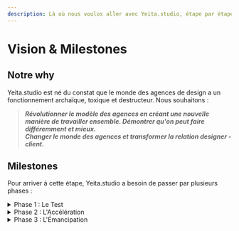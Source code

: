 ```yaml
---
description: Là où nous voulos aller avec Yeita.studio, étape par étape
---
```


# Vision & Milestones

## Notre why

Yeita.studio est né du constat que le monde des agences de design a un fonctionnement archaïque, toxique et destructeur. Nous souhaitons :&#x20;

> _**Révolutionner le modèle des agences en créant une nouvelle manière de travailler ensemble. Démontrer qu'on peut faire différemment et mieux.**_\
> _**Changer le monde des agences et transformer la relation designer - client.**_

## Milestones

Pour arriver à cette étape, Yeita.studio a besoin de passer par plusieurs phases :&#x20;

<details>

<summary>Phase 1 : Le Test</summary>

Yeita.studio est une offre de Yeita. Ce n'est pas une filiale, ni une entreprise à part. Ce qui veut dire que :&#x20;

* :people\_hugging: Nous capitalisons sur les ressources Yeita pour créer un socle restreint de profils (4 à 5 personnes max)
* :briefcase: Nous jonglons entre les missions Yeita et les intercontrats pour intercaler des missions courtes Yeita.studio et commencer à fidéliser des clients.
* :moneybag: Le business généré par Yeita.studio revient à Yeita
* :chart\_with\_downwards\_trend: Nous réduisons l'impact d'un éventuel échec à zéro, afin de se laisser la chance d'apprendre et de rebondir si besoin

:white\_check\_mark:Le test est concluant si au moins 2 des membres du Studio peuvent lâcher leur mission longue pour ne faire que des missions Studio après 1 an d'activité.

:x:Le test échoue si personne ne peut lâcher sa mission Yeita pour ne faire que du Studio après 1 an d'activité.

</details>

<details>

<summary>Phase 2 : L'Accélération</summary>

Yeita.studio est une filiale de Yeita. Elle génère son propre business, elle est organisée au format Coopérative, et Yeita en est l'actionnaire majoritaire. Ce qui veut dire :&#x20;

* :people\_hugging:Nous avons besoins de 5 compétences confirmés à senior pour réussir : Product Design, Design System, Brand Design, UX Research, Motion Design
* :star:Nous sommes alignés autour des valeurs de Yeita que nous aurons redéfinis pour coller à notre collectif.
* :briefcase:Nous passons d'une activité hybride Yeita/Studio, à une activité 100% Studio pour l'ensemble de l'équipe.
* :moneybag:Le business généré par Studio revient à Studio, avec une part pour Yeita en échange d'un soutien financier en cas de coup dur, et entreprenarial.
* :chart\_with\_downwards\_trend:Nous assumons un impact faible en cas d'échec car Yeita peut nous reprendre en mission longue si besoin.

:white\_check\_mark: L'étape réussi si l'ensemble du Studio est surstaffé de missions Studios, et que les bénéfices excèdent un peu nos besoins au bout d'un an.

:x: L'étape échoue si nous ne parvenons pas à nous libérer des missions longues Yeita.

</details>

<details>

<summary>Phase 3 : L'Émancipation</summary>

Yeita.studio se renomme, garde son modèle, et devient une entreprise à part entière, désolidarisée de Yeita. Yeita devient le client n°1 de Studio. Ce qui veut dire :&#x20;

* :people\_hugging:Notre équipe de 5-6 est fixe, solide et complémentaire, les rôles sont bien répartis. Nous pouvons accueillir 1 junior.
* :star:Nous sommes organisé en collectif, nos employés sont des sociétaires, les décisions se prennent ensemble. Notre modèle évolue et nous communiquons dessus pour le faire rayonner.
* :briefcase:Nous avons suffisamment voire trop de demandes client, nous devons stabiliser notre demande ou chercher à créer un Studio bis. Nous créons ou prenons part également à un réseau d'entreprises sur notre modèle.
* :moneybag:Le business généré par Studio revient à Studio et ses employés.
* :chart\_with\_upwards\_trend:Nous sommes autonomes, avec les risques classiques que cela encourt en tant qu'entreprise. Nous renforçons nos relations avec d'autres société collaboratives pour partager les risques et garder de l'entrant business.

</details>
